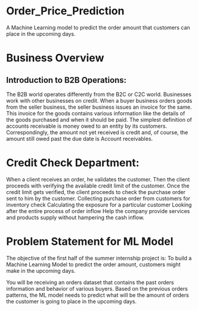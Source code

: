 # Order_Price_Prediction
A Machine Learning model to predict the order amount that customers can place in the upcoming days.

# Business Overview 
## Introduction to B2B Operations: 
The B2B world operates differently from the B2C or C2C world. Businesses work with other businesses on credit. When a buyer business orders goods from the seller business, the seller business issues an invoice for the same. This invoice for the goods contains various information like the details of the goods purchased and when it should be paid. 
The simplest definition of accounts receivable is money owed to an entity by its customers. Correspondingly, the amount not yet received is credit and, of course, the amount still owed past the due date is Account receivables.

# Credit Check Department:
When a client receives an order, he validates the customer.
Then the client proceeds with verifying the available credit limit of the customer.
Once the credit limit gets verified, the client proceeds to check the purchase order sent to him by the customer.
Collecting purchase order from customers for inventory check
Calculating the exposure for a particular customer
Looking after the entire process of order inflow
Help the company provide services and products supply without hampering the cash inflow. 

# Problem Statement for ML Model 
The objective of the first half of the summer internship project is:
To build a Machine Learning Model to predict the order amount, customers might make in the upcoming days.

You will be receiving an orders dataset that contains the past orders information and behavior of various buyers. Based on the previous orders patterns, the ML model needs to predict what will be the amount of orders the customer is going to place in the upcoming days. 

